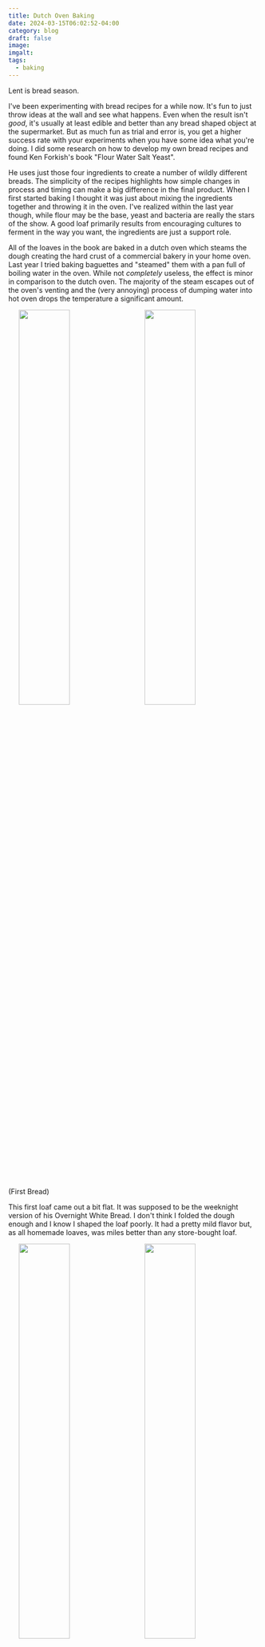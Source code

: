 ```yaml
---
title: Dutch Oven Baking
date: 2024-03-15T06:02:52-04:00
category: blog
draft: false
image: 
imgalt: 
tags:
  - baking
---
```

Lent is bread season. 

I've been experimenting with bread recipes for a while now.
It's fun to just throw ideas at the wall and see what happens.
Even when the result isn't *good*, it's usually at least edible and better than any bread shaped object at the supermarket.
But as much fun as trial and error is, you get a higher success rate with your experiments when you have some idea what you're doing.
I did some research on how to develop my own bread recipes and found Ken Forkish's book "Flour Water Salt Yeast".

He uses just those four ingredients to create a number of wildly different breads.
The simplicity of the recipes highlights how simple changes in process and timing can make a big difference in the final product.
When I first started baking I thought it was just about mixing the ingredients together and throwing it in the oven.
I've realized within the last year though, while flour may be the base, yeast and bacteria are really the stars of the show.
A good loaf primarily results from encouraging cultures to ferment in the way you want, the ingredients are just a support role.

All of the loaves in the book are baked in a dutch oven which steams the dough creating the hard crust of a commercial bakery in your home oven. 
Last year I tried baking baguettes and "steamed" them with a pan full of boiling water in the oven. 
While not *completely* useless, the effect is minor in comparison to the dutch oven. 
The majority of the steam escapes out of the oven's venting and the (very annoying) process of dumping water into hot oven drops the temperature a significant amount. 

<div>
<img src="/images/blog/steaming/bread1-loaf.jpg" width="45%" class="image-float-left" style="padding-inline:1.5em;">
<img src="/images/blog/steaming/bread1-crumb.jpg" width="45%" "padding-inline:1.5em;">
</div>
(First Bread)

This first loaf came out a bit flat. 
It was supposed to be the weeknight version of his Overnight White Bread. 
I don't think I folded the dough enough and I know I shaped the loaf poorly. 
It had a pretty mild flavor but, as all homemade loaves, was miles better than any store-bought loaf.
 
<div>
<img src="/images/blog/steaming/bread2-loaf.jpg" width="45%" class="image-float-left" style="padding-inline:1.5em;">
<img src="/images/blog/steaming/bread2-crumb.jpg" width="45%" "padding-inline:1.5em;">
</div>
(Second Bread)

My second bread, White Bread with Poolish, had much more oven spring to it than the first one. 
Ken's videos on mixing and shaping helped with that. 
I could tell the properly shaped dough ball was tighter than my first one. 
I made the poolish for this at 5:30am Thursday, mixed the dough at 8:00 pm, and did three folds over the course of an hour and a half. 
From there I departed from the book's schedule and finished the rise in the refrigerator over night. 
4:00 am I took the dough out and shaped it, letting it proof until 5:00 am and baked for about 50 minutes.

As you can probably tell from the photos it's not quite as dark of a crust as the first dough.
That last ten minutes in the oven really finishes off the crust, adding a good deal of complexity to the flavor, which I'll keep in mind in next time I make it.
Luckily the flavor of this dough was good enough to make up for the 8/10 crust.
It had a very buttery taste, which reminded me a bit of brie, and just a hint of sweetness in the crust.
This was definitely the best loaf I've ever baked.
I shared it with some friends and it was gone in one day.

<div>
<img src="/images/blog/steaming/bread3-loaf.jpg" width="45%" class="image-float-left" style="padding-inline:1.5em;">
<img src="/images/blog/steaming/bread3-crumb.jpg" width="45%" "padding-inline:1.5em;">
</div>
(Third Bread)

This third bread is the White Bread with 80% Biga.
A biga is like a poolish but stiffer which alters the type of cultures that will develop.
A poolish uses 50/50 flour/water whereas the biga is about 60/40.

I think I should have let this one pre-ferment a little longer because I didn't get quite as much flavor as with the poolish.
I left it about 14 hours as per the recipe but my kitchen runs cold (about 65) and in hindsight I think I left the bowl next to a window.
Overall it was still a good bread, though.
The full 60 minutes gave it a nice dark crust which added a lot to the somewhat lacking undeveloped ferment.
This bread had a grainy aftertaste that reminded me a bit of Cheerios. 
Next time I do this I'll let the biga run a few hours extra to make sure I get all those nice pre-ferment flavors going.
I think doing a long bulk ferment in the refrigerator also helped my poolish bread develop more flavor.

### Update:
I bought a second dutch oven to bake two loaves simultaneously and was surprised by the result. 
The loaf on the left was baked in my old dutch oven (not sure what brand it is). 
The loaf on the right was baked in a new Lodge dutch oven. 
Both are cast iron, but there is a noticeable difference in the amount of heat they retain. 
These loaves are from one batch of dough. 
They were put into and taken out of the oven about 15 seconds apart.
<div>
<img src="/images/blog/steaming/bread-oven-compare.jpg" width="95%" style="padding-inline:1.5em;">
</div>
